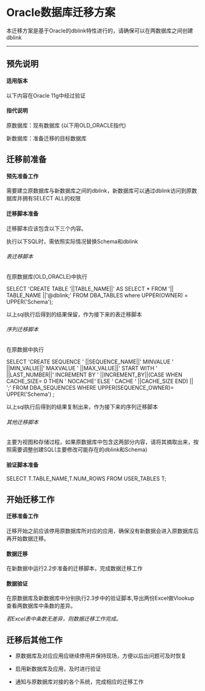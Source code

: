 # Oracle数据库迁移方案

本迁移方案是基于Oracle的dblink特性进行的，请确保可以在两数据库之间创建dblink

---
## 预先说明
#### 适用版本
以下内容在Oracle 11g中经过验证

#### 指代说明

原数据库：现有数据库 (以下用OLD_ORACLE指代)

新数据库：准备迁移的目标数据库

## 迁移前准备

#### 预先准备工作
需要建立原数据库与新数据库之间的dblink，新数据库可以通过dblink访问到原数据库并拥有SELECT ALL的权限

#### 迁移脚本准备
迁移脚本应该包含以下三个内容。

执行以下SQL时，需依照实际情况替换Schema和dblink

###### 表迁移脚本
在原数据库(OLD_ORACLE)中执行

SELECT 'CREATE TABLE '||TABLE_NAME||' AS SELECT * FROM '|| TABLE_NAME ||'@dblink;' FROM DBA_TABLES where UPPER(OWNER) = UPPER('Schema');

以上sql执行后得到的结果保留，作为接下来的表迁移脚本

###### 序列迁移脚本
在原数据中执行

SELECT  'CREATE SEQUENCE ' ||SEQUENCE_NAME||' MINVALUE ' ||MIN_VALUE||' MAXVALUE ' ||MAX_VALUE||' START WITH ' ||LAST_NUMBER||' INCREMENT BY ' ||INCREMENT_BY||(CASE WHEN CACHE_SIZE= 0 THEN  ' NOCACHE'   ELSE   ' CACHE ' ||CACHE_SIZE END) || ';' FROM DBA_SEQUENCES WHERE UPPER(SEQUENCE_OWNER)= UPPER('Schema')  ;

以上sql执行后得到的结果复制出来，作为接下来的序列迁移脚本

###### 其他迁移脚本
主要为视图和存储过程，如果原数据库中包含这两部分内容，请将其摘取出来，按照需要调整创建SQL(主要修改可能存在的dblink和Schema)

#### 验证脚本准备
SELECT T.TABLE_NAME,T.NUM_ROWS FROM USER_TABLES T;

## 开始迁移工作

#### 迁移准备工作

迁移开始之前应该停用原数据库所对应的应用，确保没有新数据会进入原数据库后再开始数据迁移。

#### 数据迁移
在新数据中运行2.2步准备的迁移脚本，完成数据迁移工作

#### 数据验证
在原数据库及新数据库中分别执行2.3步中的验证脚本,导出两份Excel做Vlookup查看两数据库中条数的差异。

*若Excel表中条数无差异，则数据迁移工作完成。*

##	迁移后其他工作
* 原数据库及对应应用应继续停用并保持现场，方便以后出问题可及时恢复

* 启用新数据库及应用，及时进行验证

* 通知与原数据库对接的各个系统，完成相应的迁移工作
